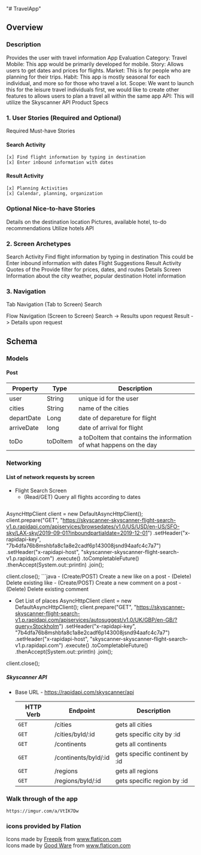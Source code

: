 "# TravelApp" 

## Overview
### Description
Provides the user with travel information
App Evaluation
Category: Travel
Mobile: This app would be primarily developed for mobile.
Story: Allows users to get dates and prices for flights. 
Market: This is for people who are planning for their trips.
Habit: This app is mostly seasonal for each individual, and more so for those who travel a lot. 
Scope: We want to launch this for the leisure travel individuals first, we would like to create other features to allows users to plan a travel all within the same app
API: This will utilize the Skyscanner API
Product Specs
### 1. User Stories (Required and Optional)
Required Must-have Stories

#### Search Activity
	[x] Find flight information by typing in destination
	[x] Enter inbound information with dates

 
#### Result Activity
	
	[x] Planning Activities
	[x] Calendar, planning, organization 
 
### Optional Nice-to-have Stories
Details on the destination location
Pictures, available hotel, to-do recommendations
Utilize hotels API

### 2. Screen Archetypes
Search Activity
Find flight information by typing in destination
This could be 
Enter inbound information with dates
Flight Suggestions
Result Activity
Quotes of the 
Provide filter for prices, dates, and routes
Details Screen
Information about the city weather, popular destination
Hotel information

### 3. Navigation
Tab Navigation (Tab to Screen)
Search
 
Flow Navigation (Screen to Screen)
Search -> Results upon request
Result -> Details upon request

## Schema 
### Models
#### Post

   | Property      | Type     | Description |
   | ------------- | -------- | ------------|
   | user          | String   | unique id for the user|   
   | cities        | String   | name of the cities |
   | departDate    | Long     | date of depareture for flight  |
   | arriveDate    | long     | date of arrival for flight   |
   | toDo          | toDoItem | a toDoItem that contains the information of what happens on the day   |

### Networking
#### List of network requests by screen
   - Flight Search Screen
      - (Read/GET) Query all flights according to dates 
         ```java
AsyncHttpClient client = new DefaultAsyncHttpClient();
client.prepare("GET", "https://skyscanner-skyscanner-flight-search-v1.p.rapidapi.com/apiservices/browsedates/v1.0/US/USD/en-US/SFO-sky/LAX-sky/2019-09-01?inboundpartialdate=2019-12-01")
	.setHeader("x-rapidapi-key", "7b4dfa76b8mshbfa8c1a8e2cadf6p143008jsnd94aafc4c7a7")
	.setHeader("x-rapidapi-host", "skyscanner-skyscanner-flight-search-v1.p.rapidapi.com")
	.execute()
	.toCompletableFuture()
	.thenAccept(System.out::println)
	.join();

client.close();
         ```java
      - (Create/POST) Create a new like on a post
      - (Delete) Delete existing like
      - (Create/POST) Create a new comment on a post
      - (Delete) Delete existing comment
   - Get List of places
   AsyncHttpClient client = new DefaultAsyncHttpClient();
client.prepare("GET", "https://skyscanner-skyscanner-flight-search-v1.p.rapidapi.com/apiservices/autosuggest/v1.0/UK/GBP/en-GB/?query=Stockholm")
	.setHeader("x-rapidapi-key", "7b4dfa76b8mshbfa8c1a8e2cadf6p143008jsnd94aafc4c7a7")
	.setHeader("x-rapidapi-host", "skyscanner-skyscanner-flight-search-v1.p.rapidapi.com")
	.execute()
	.toCompletableFuture()
	.thenAccept(System.out::println)
	.join();

client.close();


##### Skyscanner API
- Base URL - https://rapidapi.com/skyscanner/api

   HTTP Verb | Endpoint | Description
   ----------|----------|------------
    `GET`    | /cities | gets all cities
    `GET`    | /cities/byId/:id | gets specific city by :id
    `GET`    | /continents | gets all continents
    `GET`    | /continents/byId/:id | gets specific continent by :id
    `GET`    | /regions | gets all regions
    `GET`    | /regions/byId/:id | gets specific region by :id
    
    
### Walk through of the app
 
    https://imgur.com/a/VtIK7Dw

### icons provided by Flation
<div>Icons made by <a href="https://www.flaticon.com/authors/freepik" title="Freepik">Freepik</a> from <a href="https://www.flaticon.com/" title="Flaticon">www.flaticon.com</a></div>
<div>Icons made by <a href="https://www.flaticon.com/free-icon/world_761505" title="Good Ware">Good Ware</a> from <a href="https://www.flaticon.com/" title="Flaticon">www.flaticon.com</a></div>
